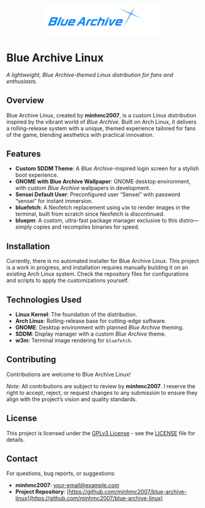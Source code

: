 <div align="center">
  <img src="/BlueArchiveLinux.png" alt="Blue Archive Linux Logo" width="300"/>
</div>

# Blue Archive Linux

*A lightweight, Blue Archive-themed Linux distribution for fans and enthusiasts.*

## Overview

Blue Archive Linux, created by **minhmc2007**, is a custom Linux distribution inspired by the vibrant world of *Blue Archive*. Built on Arch Linux, it delivers a rolling-release system with a unique, themed experience tailored for fans of the game, blending aesthetics with practical innovation.

## Features

- **Custom SDDM Theme**: A *Blue Archive*-inspired login screen for a stylish boot experience.
- **GNOME with Blue Archive Wallpaper**: GNOME desktop environment, with custom *Blue Archive* wallpapers in development.
- **Sensei Default User**: Preconfigured user “Sensei” with password “sensei” for instant immersion.
- **bluefetch**: A Neofetch replacement using `w3m` to render images in the terminal, built from scratch since Neofetch is discontinued.
- **bluepm**: A custom, ultra-fast package manager exclusive to this distro—simply copies and recompiles binaries for speed.

## Installation

Currently, there is no automated installer for Blue Archive Linux. This project is a work in progress, and installation requires manually building it on an existing Arch Linux system. Check the repository files for configurations and scripts to apply the customizations yourself.

## Technologies Used

- **Linux Kernel**: The foundation of the distribution.
- **Arch Linux**: Rolling-release base for cutting-edge software.
- **GNOME**: Desktop environment with planned *Blue Archive* theming.
- **SDDM**: Display manager with a custom *Blue Archive* theme.
- **w3m**: Terminal image rendering for `bluefetch`.

## Contributing

Contributions are welcome to Blue Archive Linux!

*Note*: All contributions are subject to review by **minhmc2007**. I reserve the right to accept, reject, or request changes to any submission to ensure they align with the project’s vision and quality standards.

## License

This project is licensed under the [GPLv3 License](LICENSE) - see the [LICENSE](LICENSE) file for details.

## Contact

For questions, bug reports, or suggestions:
- **minhmc2007**: [your-email@example.com](mailto:quangminh21072010@gmail.com)
- **Project Repository**: [https://github.com/minhmc2007/blue-archive-linux](https://github.com/minhmc2007/blue-archive-linux)
